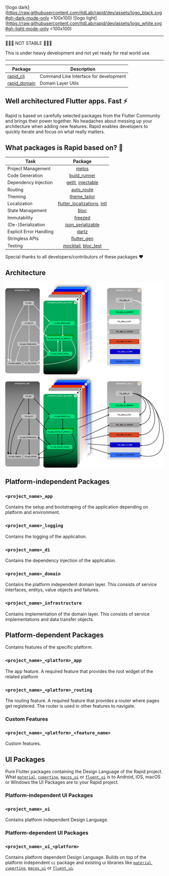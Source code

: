 ![logo dark](https://raw.githubusercontent.com/jtdLab/rapid/dev/assets/logo_black.svg#gh-dark-mode-only =100x100)
![logo light](https://raw.githubusercontent.com/jtdLab/rapid/dev/assets/logo_white.svg#gh-light-mode-only =100x100)

---

🚨🚨🚨 NOT STABLE 🚨🚨🚨

This is under heavy development and not yet ready for real world use.

---

| Package                                                                               | Description                            |
| ------------------------------------------------------------------------------------- | -------------------------------------- |
| [rapid_cli](https://github.com/jtdLab/rapid/tree/main/packages/rapid_cli)             | Command Line Interface for development |
| [rapid_domain](https://github.com/jtdLab/rapid/tree/main/packages/rapid/rapid_domain) | Domain Layer Utils                     |

## Well architectured Flutter apps. Fast ⚡

Rapid is based on carefully selected packages from the Flutter Community and brings their power together. No headaches about messing up your architecture when adding new features. Rapid enables developers to quickly iterate and focus on what really matters.

## What packages is Rapid based on? 👀

| Task                    |                                                                         Package                                                                          |
| ----------------------- | :------------------------------------------------------------------------------------------------------------------------------------------------------: |
| Project Management      |                                                         [melos](https://pub.dev/packages/melos)                                                          |
| Code Generation         |                                                  [build_runner](https://pub.dev/packages/build_runner)                                                   |
| Dependency Injection    |                               [getIt](https://pub.dev/packages/get_it), [injectable](https://pub.dev/packages/injectable)                                |
| Routing                 |                                                    [auto_route](https://pub.dev/packages/auto_route)                                                     |
| Theming                 |                                                  [theme_tailor](https://pub.dev/packages/theme_tailor)                                                   |
| Localization            | [flutter_localizations](https://docs.flutter.dev/development/accessibility-and-localization/internationalization), [intl](https://pub.dev/packages/intl) |
| State Management        |                                                          [bloc](https://pub.dev/packages/bloc)                                                           |
| Immutability            |                                                       [freezed](https://pub.dev/packages/freezed)                                                        |
| (De-)Serialization      |                                             [json_serializable](https://pub.dev/packages/json_serializable)                                              |
| Explicit Error Handling |                                                         [dartz](https://pub.dev/packages/dartz)                                                          |
| Stringless APIs         |                                                   [flutter_gen](https://pub.dev/packages/flutter_gen)                                                    |
| Testing                 |                              [mocktail](https://pub.dev/packages/mocktail), [bloc_test](https://pub.dev/packages/bloc_test)                              |

Special thanks to all developers/contributors of these packages ❤️

## Architecture

![architecture dark](https://raw.githubusercontent.com/jtdLab/rapid/dev/assets/overview_black.png#gh-dark-mode-only)
![architecture light](https://raw.githubusercontent.com/jtdLab/rapid/dev/assets/overview_white.png#gh-light-mode-only)

## Platform-independent Packages

### `<project_name>_app`

Contains the setup and bootstraping of the application depending on platform and environment.

### `<project_name>_logging`

Contains the logging of the application.

### `<project_name>_di`

Contains the dependency injection of the application.

### `<project_name>_domain`

Contains the platform independent domain layer. This consists of service interfaces, entitys, value objects and failures.

### `<project_name>_infrastructure`

Contains implementation of the domain layer. This consists of service implementations and data transfer objects.

## Platform-dependent Packages

Contains features of the specific platform.

### `<project_name>_<platform>_app`

The app feature. A required feature that provides the root widget of the related platform

### `<project_name>_<platform>_routing`

The routing feature. A required feature that provides a router where pages get registered.
The router is used in other features to navigate.

### Custom Features

### `<project_name>_<platform>_<feature_name>`

Custom features.

## UI Packages

Pure Flutter packages containing the Design Language of the Rapid project.
What [`material`](https://docs.flutter.dev/development/ui/widgets/material), [`cupertino`](https://docs.flutter.dev/development/ui/widgets/cupertino), [`macos_ui`](https://pub.dev/packages/macos_ui) or [`fluent_ui`](https://pub.dev/packages/fluent_ui) is to Android, iOS, macOS or Windows
the UI Packages are to your Rapid project.

### Platform-independent UI Packages

### `<project_name>_ui`

Contains platform independent Design Language.

### Platform-dependent UI Packages

### `<project_name>_ui_<platform>`

Contains platform dependent Design Language. Builds on top of the platform independent `ui` package and existing ui libraries like [`material`](https://docs.flutter.dev/development/ui/widgets/material), [`cupertino`](https://docs.flutter.dev/development/ui/widgets/cupertino), [`macos_ui`](https://pub.dev/packages/macos_ui) or [`fluent_ui`](https://pub.dev/packages/fluent_ui).

<!-- ## Core principles

### Modularity

Rapid aims to keep scopes small and thus uses a multi package approach. The packages are managed
in a mono repo using [melos](https://melos.invertase.dev/).

### Shared Domain

Rapids archticture evolvs around a platform independent domain layer.

### Single Responsibility

Every package has its clear responsibility.

### Extensibility

Features can be added easily.

### Unidirectional Data Flow

Data only flows from the outside through the app to the view and backwards.
 -->
